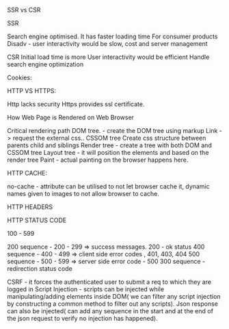 SSR vs CSR



SSR

Search engine optimised.
It has faster loading time
For consumer products
 Disadv - user interactivity would be slow, cost and server management

CSR
Initial load time is more
User interactivity would be efficient
Handle search engine optimization


Cookies:


HTTP VS HTTPS:

Http lacks security 
Https provides ssl certificate.


How Web Page is Rendered on Web Browser

Critical rendering path
DOM tree.  - create the DOM tree using markup
  Link -> request the external css..
CSSOM tree
		Create css structure between parents child and siblings
Render tree - create a tree with both DOM and CSSOM tree
Layout tree - it will position the elements and based on the render tree
Paint - actual painting on the browser happens here.


HTTP CACHE:

no-cache - attribute can be utilised to not let browser cache it, dynamic names given to images to not allow browser to cache.



HTTP HEADERS

HTTP STATUS CODE

100 - 599

200 sequence - 200 - 299 => success messages. 200 - ok status
400 sequence - 400 - 499 => client side error codes , 401, 403, 404
500 sequence - 500 - 599 => server side error code - 500
300 sequence - redirection status code


CSRF - it forces the authenticated user to submit a req to which they are logged in
Script Injection - scripts can be injected while manipulating/adding elements inside DOM( we can filter any script injection by constructing a common method to filter out any scripts). Json response can also be injected( can add any sequence in the start and at the end of the json request to verify no injection has happened).



